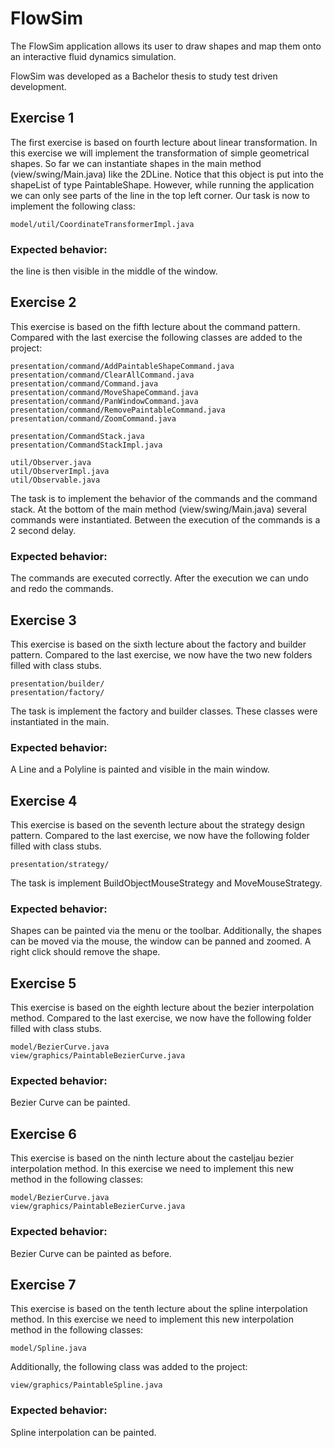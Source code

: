 # FlowSim

The FlowSim application allows its user to draw shapes and map them onto an interactive fluid dynamics simulation.

FlowSim was developed as a Bachelor thesis to study test driven development.




## Exercise 1
The first exercise is based on fourth lecture about linear transformation. 
In this exercise we will implement the transformation of simple geometrical shapes. So far we can instantiate shapes in the main method (view/swing/Main.java) like the 2DLine. Notice that this object is put into the shapeList of type PaintableShape. However, while running the application we can only see parts of the line in the top left corner. Our task is now to implement the following class:

    model/util/CoordinateTransformerImpl.java

### Expected behavior:
the line is then visible in the middle of the window.



## Exercise 2
This exercise is based on the fifth lecture about the command pattern.
Compared with the last exercise the following classes are added to the project:


    presentation/command/AddPaintableShapeCommand.java
    presentation/command/ClearAllCommand.java
    presentation/command/Command.java
    presentation/command/MoveShapeCommand.java
    presentation/command/PanWindowCommand.java
    presentation/command/RemovePaintableCommand.java
    presentation/command/ZoomCommand.java

    presentation/CommandStack.java
    presentation/CommandStackImpl.java

    util/Observer.java
    util/ObserverImpl.java
    util/Observable.java


The task is to implement the behavior of the commands and the command stack.
At the bottom of the main method (view/swing/Main.java) several commands were instantiated. Between the execution of the commands is a 2 second delay. 

### Expected behavior:
The commands are executed correctly. After the execution we can undo and redo the commands.

## Exercise 3
This exercise is based on the sixth lecture about the factory and builder pattern.
Compared to the last exercise, we now have the two new folders filled with class stubs.

    presentation/builder/
    presentation/factory/

The task is implement the factory and builder classes. These classes were instantiated in the main.
### Expected behavior:
A Line and a Polyline is painted and visible in the main window.

## Exercise 4
This exercise is based on the seventh lecture about the strategy design pattern.
Compared to the last exercise, we now have the following folder filled with class stubs.

    presentation/strategy/

The task is implement BuildObjectMouseStrategy and MoveMouseStrategy.
### Expected behavior:
Shapes can be painted via the menu or the toolbar. Additionally, the shapes can be moved via the mouse, the window can be panned and zoomed. A right click should remove the shape.

## Exercise 5
This exercise is based on the eighth lecture about the bezier interpolation method.
Compared to the last exercise, we now have the following folder filled with class stubs.

    model/BezierCurve.java
    view/graphics/PaintableBezierCurve.java

### Expected behavior:
Bezier Curve can be painted.

## Exercise 6
This exercise is based on the ninth lecture about the casteljau bezier interpolation method.
In this exercise we need to implement this new method in the following classes:

    model/BezierCurve.java
    view/graphics/PaintableBezierCurve.java

### Expected behavior:
Bezier Curve can be painted as before.

## Exercise 7
This exercise is based on the tenth lecture about the spline interpolation method.
In this exercise we need to implement this new interpolation method in the following classes:

    model/Spline.java

Additionally, the following class was added to the project:

    view/graphics/PaintableSpline.java
    
### Expected behavior:
Spline interpolation can be painted.